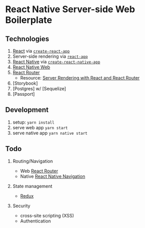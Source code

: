 # React Native Server-side Web Boilerplate

## Technologies
1. [React](https://reactjs.org/) via [`create-react-app`](https://github.com/facebook/create-react-app)
1. Server-side rendering via [`react-app`](https://github.com/kriasoft/react-app)
1. [React Native](https://facebook.github.io/react-native/) via [`create-react-native-app`](https://github.com/react-community/create-react-native-app)
1. [React Native Web](https://github.com/necolas/react-native-web)
1. [React Router]()
    * Resource: [Server Rendering with React and React Router](https://tylermcginnis.com/react-router-server-rendering/)
1. [Storybook]
1. [Postgres] w/ [Sequelize]
1. [Passport]

## Development
1. setup: `yarn install`
1. serve web app `yarn start`
1. serve native app `yarn native start`

## Todo
1. Routing/Navigation
    * Web [React Router](https://github.com/ReactTraining/react-router/blob/master/packages/react-router-dom/docs/guides/server-rendering.md)
    * Native [React Native Navigation](https://github.com/wix/react-native-navigation)

1. State management
    * [Redux](https://github.com/reactjs/redux/blob/master/docs/recipes/ServerRendering.md)

1. Security
    * cross-site scripting (XSS)
    * Authentication
